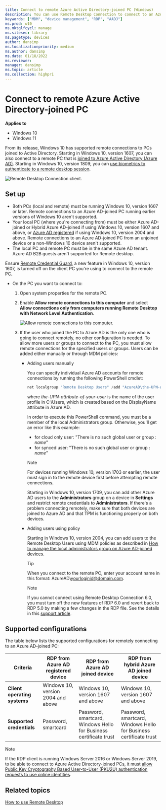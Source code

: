 ```yaml
---
title: Connect to remote Azure Active Directory-joined PC (Windows)
description: You can use Remote Desktop Connection to connect to an Azure AD-joined PC.
keywords: ["MDM", "device management", "RDP", "AADJ"]
ms.prod: w10
ms.mktglfcycl: manage
ms.sitesec: library
ms.pagetype: devices
author: dansimp
ms.localizationpriority: medium
ms.author: dansimp
ms.date: 01/18/2022
ms.reviewer: 
manager: dansimp
ms.topic: article
ms.collection: highpri
---
```


# Connect to remote Azure Active Directory-joined PC


**Applies to**

- Windows 10
- Windows 11


From its release, Windows 10 has supported remote connections to PCs joined to Active Directory. Starting in Windows 10, version 1607, you can also connect to a remote PC that is [joined to Azure Active Directory (Azure AD)](/azure/active-directory/devices/concept-azure-ad-join). Starting in Windows 10, version 1809, you can [use biometrics to authenticate to a remote desktop session](/windows/whats-new/whats-new-windows-10-version-1809#remote-desktop-with-biometrics).

![Remote Desktop Connection client.](images/rdp.png)

## Set up

- Both PCs (local and remote) must be running Windows 10, version 1607 or later. Remote connections to an Azure AD-joined PC running earlier versions of Windows 10 aren't supported.
- Your local PC (where you're connecting from) must be either Azure AD-joined or Hybrid Azure AD-joined if using Windows 10, version 1607 and above, or [Azure AD registered](/azure/active-directory/devices/concept-azure-ad-register) if using Windows 10, version 2004 and above. Remote connections to an Azure AD-joined PC from an unjoined device or a non-Windows 10 device aren't supported. 
- The local PC and remote PC must be in the same Azure AD tenant. Azure AD B2B guests aren't supported for Remote desktop. 

Ensure [Remote Credential Guard](/windows/access-protection/remote-credential-guard), a new feature in Windows 10, version 1607, is turned off on the client PC you're using to connect to the remote PC.

- On the PC you want to connect to:

  1. Open system properties for the remote PC.
  
  2. Enable **Allow remote connections to this computer** and select **Allow connections only from computers running Remote Desktop with Network Level Authentication**.

     ![Allow remote connections to this computer.](images/allow-rdp.png)

  3. If the user who joined the PC to Azure AD is the only one who is going to connect remotely, no other configuration is needed. To allow more users or groups to connect to the PC, you must allow remote connections for the specified users or groups. Users can be added either manually or through MDM policies:
     
      - Adding users manually
   
        You can specify individual Azure AD accounts for remote connections by running the following PowerShell cmdlet:
        ```powershell
        net localgroup "Remote Desktop Users" /add "AzureAD\the-UPN-attribute-of-your-user"
        ```
        where *the-UPN-attribute-of-your-user* is the name of the user profile in C:\Users\, which is created based on the DisplayName attribute in Azure AD.

        In order to execute this PowerShell command, you must be a member of the local Administrators group. Otherwise, you'll get an error like this example:
        - for cloud only user: "There is no such global user or group : *name*"
        - for synced user: "There is no such global user or group : *name*" </br>

         > [!NOTE]
         > For devices running Windows 10, version 1703 or earlier, the user must sign in to the remote device first before attempting remote connections.
         >
         > Starting in Windows 10, version 1709, you can add other Azure AD users to the **Administrators** group on a device in **Settings** and restrict remote credentials to **Administrators**. If there's a problem connecting remotely, make sure that both devices are joined to Azure AD and that TPM is functioning properly on both devices.

      - Adding users using policy
     
         Starting in Windows 10, version 2004, you can add users to the Remote Desktop Users using MDM policies as described in [How to manage the local administrators group on Azure AD-joined devices](/azure/active-directory/devices/assign-local-admin#manage-administrator-privileges-using-azure-ad-groups-preview).

         > [!TIP]
         > When you connect to the remote PC, enter your account name in this format: AzureAD\yourloginid@domain.com.

         > [!NOTE]
         > If you cannot connect using Remote Desktop Connection 6.0, you must turn off the new features of RDP 6.0 and revert back to RDP 5.0 by making a few changes in the RDP file. See the details in this [support article](/troubleshoot/windows-server/remote/remote-desktop-connection-6-prompts-credentials).

## Supported configurations

The table below lists the supported configurations for remotely connecting to an Azure AD-joined PC:

| Criteria | RDP from Azure AD registered device| RDP from Azure AD joined device| RDP from hybrid Azure AD joined device |
| - | - | - | - |
| **Client operating systems**| Windows 10, version 2004 and above| Windows 10, version 1607 and above | Windows 10, version 1607 and above |
| **Supported credentials**| Password, smartcard| Password, smartcard, Windows Hello for Business certificate trust | Password, smartcard, Windows Hello for Business certificate trust |


> [!NOTE]
> If the RDP client is running Windows Server 2016 or Windows Server 2019, to be able to connect to Azure Active Directory-joined PCs, it must [allow Public Key Cryptography Based User-to-User (PKU2U) authentication requests to use online identities](/windows/security/threat-protection/security-policy-settings/network-security-allow-pku2u-authentication-requests-to-this-computer-to-use-online-identities).

## Related topics

[How to use Remote Desktop](https://support.microsoft.com/windows/how-to-use-remote-desktop-5fe128d5-8fb1-7a23-3b8a-41e636865e8c)
